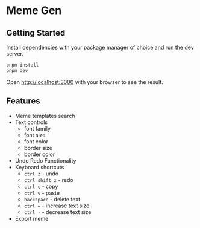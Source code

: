 # Meme Gen

## Getting Started

Install dependencies with your package manager of choice and run the dev server.

```bash
pnpm install
pnpm dev
```

Open [http://localhost:3000](http://localhost:3000) with your browser to see the result.

## Features

- Meme templates search
- Text controls
  - font family
  - font size
  - font color
  - border size
  - border color
- Undo Redo Functionality
- Keyboard shortcuts
  - `ctrl z` - undo
  - `ctrl shift z` - redo
  - `ctrl c` - copy
  - `ctrl v` - paste
  - `backspace` - delete text
  - `ctrl =` - increase text size
  - `ctrl -` - decrease text size
- Export meme
